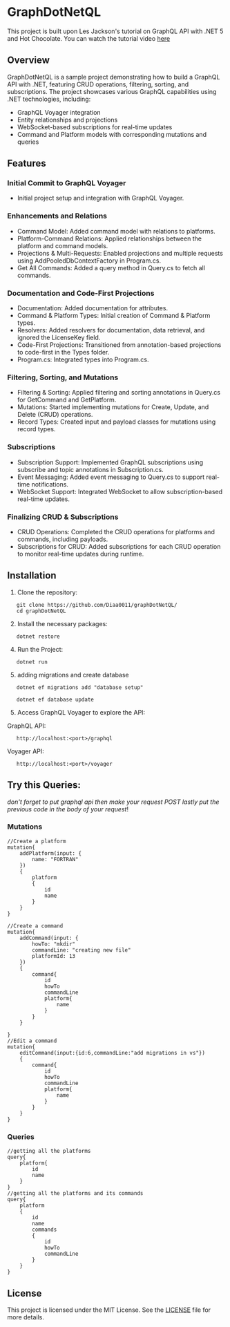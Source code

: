 # GraphDotNetQL
This project is built upon Les Jackson's tutorial on GraphQL API with .NET 5 and Hot Chocolate. You can watch the tutorial video [here](https://www.youtube.com/watch?v=HuN94qNwQmM)

## Overview
GraphDotNetQL is a sample project demonstrating how to build a GraphQL API with .NET, featuring CRUD operations, filtering, sorting, and subscriptions.
The project showcases various GraphQL capabilities using .NET technologies, including:
* GraphQL Voyager integration
* Entity relationships and projections
* WebSocket-based subscriptions for real-time updates
* Command and Platform models with corresponding mutations and queries

## Features

### Initial Commit to GraphQL Voyager
* Initial project setup and integration with GraphQL Voyager.
  
### Enhancements and Relations
* Command Model: Added command model with relations to platforms.
* Platform-Command Relations: Applied relationships between the platform and command models.
* Projections & Multi-Requests: Enabled projections and multiple requests using AddPooledDbContextFactory in Program.cs.
* Get All Commands: Added a query method in Query.cs to fetch all commands.
  
### Documentation and Code-First Projections
* Documentation: Added documentation for attributes.
* Command & Platform Types: Initial creation of Command & Platform types.
* Resolvers: Added resolvers for documentation, data retrieval, and ignored the LicenseKey field.
* Code-First Projections: Transitioned from annotation-based projections to code-first in the Types folder.
* Program.cs: Integrated types into Program.cs.

### Filtering, Sorting, and Mutations
* Filtering & Sorting: Applied filtering and sorting annotations in Query.cs for GetCommand and GetPlatform.
* Mutations: Started implementing mutations for Create, Update, and Delete (CRUD) operations.
* Record Types: Created input and payload classes for mutations using record types.

### Subscriptions
* Subscription Support: Implemented GraphQL subscriptions using subscribe and topic annotations in Subscription.cs.
* Event Messaging: Added event messaging to Query.cs to support real-time notifications.
* WebSocket Support: Integrated WebSocket to allow subscription-based real-time updates.

### Finalizing CRUD & Subscriptions
* CRUD Operations: Completed the CRUD operations for platforms and commands, including payloads.
* Subscriptions for CRUD: Added subscriptions for each CRUD operation to monitor real-time updates during runtime.

## Installation
1. Clone the repository:
```
   git clone https://github.com/Diaa0011/graphDotNetQL/
   cd graphDotNetQL
```
2. Install the necessary packages:
```
   dotnet restore
```
4. Run the Project:
```
   dotnet run
```
5. adding migrations and create database
```
   dotnet ef migrations add "database setup" 
```
```
   dotnet ef database update
```
5. Access GraphQL Voyager to explore the API:

GraphQL API:
``` 
   http://localhost:<port>/graphql
```
Voyager API: 
```
   http://localhost:<port>/voyager
```

## Try this Queries: 
*don't forget to put graphql api then make your request POST lastly put the previous code in the body of your request*!
### Mutations
```
//Create a platform
mutation{
	addPlatform(input: {
		name: "FORTRAN"
	})
	{
		platform
		{
			id
			name
		}
	}
}

//Create a command
mutation{
	addCommand(input: {
		howTo: "mkdir"
		commandLine: "creating new file"
		platformId: 13
	})
	{
		command{
			id
			howTo
			commandLine
			platform{
				name
			}
		}
	}
	
}
//Edit a command
mutation{
	editCommand(input:{id:6,commandLine:"add migrations in vs"})
	{
		command{
			id
			howTo
			commandLine
			platform{
				name
			}
		}
	}
}
```
### Queries 
```
//getting all the platforms
query{
	platform{
		id 
		name
	}
}
//getting all the platforms and its commands
query{
	platform
	{
		id
		name
		commands
		{
			id 
			howTo
			commandLine
		}
	}
}

```

## License
This project is licensed under the MIT License. See the [LICENSE](./LICENSE) file for more details.





